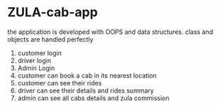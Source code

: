 # ZULA-cab-app

the application is developed with OOPS and data structures.
class and objects are handled perfectly

1. customer login
2. driver login
3. Admin Login
4. customer can book a cab in its nearest location
5. customer can see their rides
6. driver can see their details and rides summary
7. admin can see all cabs details and zula commission
